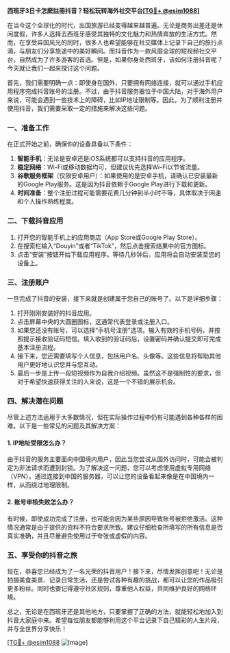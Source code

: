 **西班牙3日卡怎麽註冊抖音？轻松玩转海外社交平台[[TG💪+ @esim1088](https://t.me/s/esim1088)]**

在当今这个全球化的时代，出国旅游已经变得越来越普遍。无论是商务出差还是休闲度假，许多人选择去西班牙感受其独特的文化魅力和热情奔放的生活方式。然而，在享受异国风光的同时，很多人也希望能够在社交媒体上记录下自己的旅行点滴，与朋友们分享旅途中的美好瞬间。而抖音作为一款风靡全球的短视频社交平台，自然成为了许多游客的首选。但是，如果你身处西班牙，该如何注册抖音呢？今天就让我们一起来探讨这个问题。

首先，我们需要明确一点：即使身在国外，只要拥有网络连接，就可以通过手机应用程序完成抖音账号的注册。不过，由于抖音服务器位于中国大陆，对于海外用户来说，可能会遇到一些技术上的障碍，比如IP地址限制等。因此，为了顺利注册并使用抖音，我们需要采取一定的措施来解决这些问题。

### 一、准备工作

在正式开始之前，确保你的设备具备以下条件：

1. **智能手机**：无论是安卓还是iOS系统都可以支持抖音的应用程序。
2. **稳定网络**：Wi-Fi或移动数据均可，但建议优先选择Wi-Fi以节省流量。
3. **谷歌服务框架**（仅限安卓用户）：如果使用的是安卓手机，请确认已安装最新的Google Play服务。这是因为抖音依赖于Google Play进行下载和更新。
4. **时间准备**：整个注册过程可能需要花费几分钟到半小时不等，具体取决于网速和个人操作熟练程度。

### 二、下载抖音应用

1. 打开您的智能手机上的应用商店（App Store或Google Play Store）。
2. 在搜索栏输入“Douyin”或者“TikTok”，然后点击搜索结果中的官方图标。
3. 点击“安装”按钮开始下载应用程序。等待几秒钟后，应用将会自动安装至您的设备上。

### 三、注册账户

一旦完成了抖音的安装，接下来就是创建属于您自己的账号了。以下是详细步骤：

1. 打开刚刚安装好的抖音应用。
2. 点击屏幕中央的大圆圈图标，这通常代表登录或注册入口。
3. 如果您还没有账号，可以选择“手机号注册”选项。输入有效的手机号码，并按照提示接收验证码短信。填入收到的验证码后，设置密码并确认提交即可完成基本注册流程。
4. 接下来，您还需要填写个人信息，包括用户名、头像等。这些信息将帮助其他用户更好地认识您并与您互动。
5. 最后一步是上传一段短视频作为自我介绍视频。虽然这不是强制性的要求，但对于希望快速获得关注的人来说，这是一个不错的展示机会。

### 四、解决潜在问题

尽管上述方法适用于大多数情况，但在实际操作过程中仍有可能遇到各种各样的困难。以下是一些常见的问题及其解决方案：

#### 1. IP地址受限怎么办？

由于抖音的服务主要面向中国境内用户，因此当您尝试从国外访问时，可能会被判定为非法请求而遭到封锁。为了解决这一问题，您可以考虑使用虚拟专用网络（VPN）。通过连接到中国的服务器，可以让您的设备看起来像是在中国境内一样，从而绕过地理限制。

#### 2. 账号审核失败怎么办？

有时候，即使成功完成了注册，也可能会因为某些原因导致账号被拒绝激活。这种情况通常是由于提供的资料不符合要求所致。建议仔细检查所填写的所有信息是否真实准确，并且尽量避免使用过于夸张或虚假的内容。

### 五、享受你的抖音之旅

现在，恭喜您已经成为了一名光荣的抖音用户！接下来，尽情发挥创意吧！无论是拍摄美食美景、记录日常生活，还是尝试各种有趣的挑战，都可以让您的作品吸引更多粉丝。同时也要记得遵守社区规则，尊重他人权益，共同维护良好的网络环境。

总之，无论是在西班牙还是其他地方，只要掌握了正确的方法，就能轻松地加入到抖音大家庭中来。希望每位朋友都能够利用这个平台记录下自己精彩的人生片段，并与全世界分享快乐！

[[TG💪+ @esim1088](https://t.me/s/esim1088) ![Image](https://i.postimg.cc/4NQfJmqS/Snipaste-2025-05-13-00-14-12.png)]